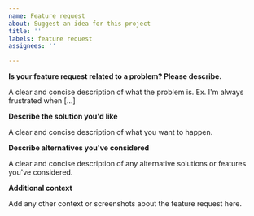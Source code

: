 ```yaml
---
name: Feature request
about: Suggest an idea for this project
title: ''
labels: feature request
assignees: ''

---
```


<!-- Please note, this template is for feature requests, not bugs report -->

**Is your feature request related to a problem? Please describe.**

A clear and concise description of what the problem is. Ex. I'm always frustrated when [...]

**Describe the solution you'd like**

A clear and concise description of what you want to happen.

**Describe alternatives you've considered**

A clear and concise description of any alternative solutions or features you've considered.

**Additional context**

Add any other context or screenshots about the feature request here.
